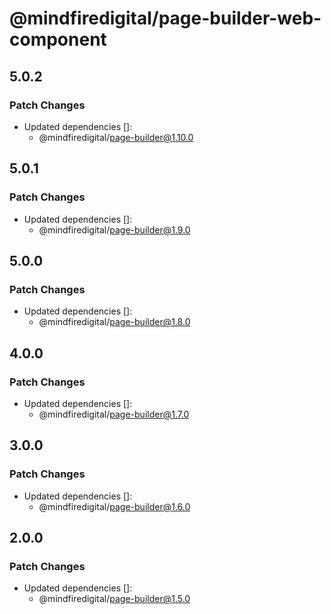 # @mindfiredigital/page-builder-web-component

## 5.0.2

### Patch Changes

- Updated dependencies []:
  - @mindfiredigital/page-builder@1.10.0

## 5.0.1

### Patch Changes

- Updated dependencies []:
  - @mindfiredigital/page-builder@1.9.0

## 5.0.0

### Patch Changes

- Updated dependencies []:
  - @mindfiredigital/page-builder@1.8.0

## 4.0.0

### Patch Changes

- Updated dependencies []:
  - @mindfiredigital/page-builder@1.7.0

## 3.0.0

### Patch Changes

- Updated dependencies []:
  - @mindfiredigital/page-builder@1.6.0

## 2.0.0

### Patch Changes

- Updated dependencies []:
  - @mindfiredigital/page-builder@1.5.0
